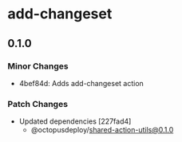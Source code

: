 # add-changeset

## 0.1.0

### Minor Changes

-   4bef84d: Adds add-changeset action

### Patch Changes

-   Updated dependencies [227fad4]
    -   @octopusdeploy/shared-action-utils@0.1.0
